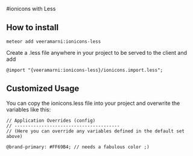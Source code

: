 #ionicons  with Less

## How to install

`meteor add veeramarni:ionicons-less`

Create a .less file anywhere in your project to be served to the client and add

`@import "{veeramarni:ionicons-less}/ionicons.import.less";`

## Customized Usage

You can copy the ionicons.less file into your project and overwrite the variables like this:
```
// Application Overrides (config)
// ---------------------------------------
// (Here you can override any variables defined in the default set above)

@brand-primary: #FF69B4; // needs a fabulous color ;)

```

